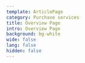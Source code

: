 ```yaml
---
template: ArticlePage
category: Purchase services
title: Overview Page
intro: Overview Page
background: bg-white
wide: false
lang: false
hidden: false
---
```

